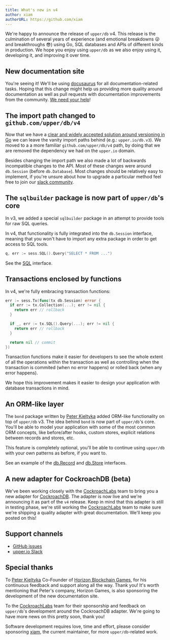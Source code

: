 ```yaml
---
title: What's new in v4
author: xiam
authorURL: https://github.com/xiam
---
```


We're happy to announce the release of `upper/db` v4. This release is the
culmination of several years of experience (and emotional breakdowns 😜 and
breakthroughs 😎) using Go, SQL databases and APIs of different kinds in
production. We hope you enjoy using `upper/db` as we also enjoy using it,
developing it, and improving it over time.

## New documentation site

You're seeing it! We'll be using [docusaurus](https://docusaurus.io/) for all
documentation-related tasks. Hoping that this change might help us providing
more quality around documentation as well as pull requests with documentation
improvements from the community. [We need your
help](https://github.com/upper/upper.io)!

## The import path changed to `github.com/upper/db/v4`

Now that we have a [clear and widely accepted solution around versioning in
Go](https://blog.golang.org/using-go-modules) we can leave the vanity import
paths behind (e.g.: `upper.io/db.v3`). We moved to a a more familiar
`github.com/upper/db/v4` path, by doing that we are removed the dependency we
had on the `upper.io` domain.

Besides changing the import path we also made a lot of backwards incompatible
changes to the API. Most of these changes were around `db.Session` (before
`db.Database`). Most changes should be relatively easy to implement, if you're
unsure about how to upgrade a particular method feel free to join our [slack
community](http://upper-io.slack.com/).

## The `sqlbuilder` package is now part of `upper/db`'s core

In v3, we added a special `sqlbuilder` package in an attempt to provide tools
for raw SQL queries.

In v4, that functionality is fully integrated into the `db.Session` interface,
meaning that you won't have to import any extra package in order to get access
to SQL tools.

```go
q, err := sess.SQL().Query("SELECT * FROM ...")
```

See the [SQL](https://pkg.go.dev/github.com/upper/db/v4?tab=doc#SQL) interface.

## Transactions enclosed by functions

In v4, we're fully embracing transaction functions:

```go
err := sess.Tx(func(tx db.Session) error {
  if err := tx.Collection(...); err != nil {
    return err // rollback
  }

  if _, err := tx.SQL().Query(...); err != nil {
    return err // rollback
  }

  return nil // commit
})
```

Transaction functions make it easier for developers to see the whole extent of
all the operations within the transaction as well as controlling when the
transaction is commited (when no error happens) or rolled back (when any error
happens).

We hope this improvement makes it easier to design your application with
database transactions in mind.

## An ORM-like layer

The `bond` package written by [Peter Kieltyka](https://github.com/pkieltyka)
added ORM-like functionality on top of `upper/db` v3. The idea behind `bond` is
now part of `upper/db`'s core. You'll be able to model your application with
some of the most common ORM concepts, like before/after hooks, custom stores,
explicit relations between records and stores, etc.

This feature is completely optional, you'll be able to continue using
`upper/db` with your own patterns as before, if you want to.

See an example of the [db.Record](https://tour.upper.io/records/01) and
[db.Store](https://tour.upper.io/records/02) interfaces.

## A new adapter for CockroachDB (beta)

We've been working closely with the
[CockroachLabs](https://www.cockroachlabs.com/) team to bring you a new adapter
for [CockroachDB](https://www.cockroachlabs.com/product/). The adapter is now
live and we're announcing it as part of the `v4` release. Keep in mind that
this adapter is still in testing phase, we're still working the
[CockroachLabs](https://www.cockroachlabs.com/) team to make sure we're
shipping a quality adapter with great documentation. We'll keep you posted on
this!

## Support channels

* [GitHub issues](https://github.com/upper/db/issues)
* [upper.io Slack](http://upper-io.slack.com/)

## Special thanks

To [Peter Kieltyka](https://github.com/pkieltyka) Co-Founder of [Horizon
Blockchain Games](https://horizon.io/), for his continuous feedback and support
along all the way. Thank you! It's worth mentioning that Peter's company,
Horizon Games, is also sponsoring the development of the new documentation
site.

To the [CockroachLabs](https://www.cockroachlabs.com/) team for their
sponsorship and feedback on `upper/db`'s development around the CockroachDB
adapter. We're going to have more news on this pretty soon, thank you!

Software development requires love, time and effort, please consider sponsoring
[xiam](https://github.com/sponsors/xiam), the current maintainer, for more
`upper/db`-related work.
